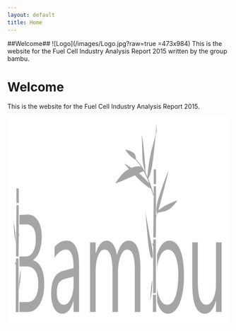 ```yaml
---
layout: default
title: Home
---
```

##Welcome##
![Logo](/images/Logo.jpg?raw=true =473x984)
This is the website for the Fuel Cell Industry Analysis Report 2015 written by the group bambu.



<div class="page">
  <h1 class="page-title">Welcome</h1>
  <p class="lead">This is the website for the Fuel Cell Industry Analysis Report 2015.</p>
  <img src="https://github.com/BambuGMS/Industry-Analysis-Report/blob/gh-pages/images/Logo.jpg" alt="logo" height="473" width="984">
  
</div>
